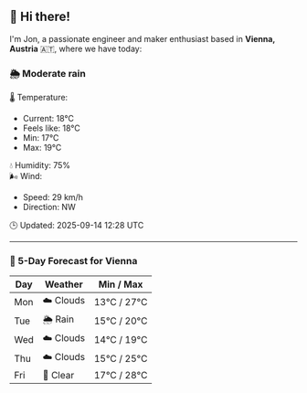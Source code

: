 ## 👋 Hi there!

I'm Jon, a passionate engineer and maker enthusiast based in **Vienna, Austria** 🇦🇹, where we have today:

### 🌦️ Moderate rain 

🌡️ Temperature: 
* Current: 18°C
* Feels like: 18°C
* Min: 17°C 
* Max: 19°C  

💧 Humidity: 75%  
🌬️ Wind: 
* Speed: 29 km/h 
* Direction: NW  

🕒 Updated: 2025-09-14 12:28 UTC

---

### 📅 5-Day Forecast for Vienna

| Day | Weather | Min / Max |
|-----|---------|------------|
| Mon | ☁️ Clouds | 13°C / 27°C |
| Tue | 🌦️ Rain | 15°C / 20°C |
| Wed | ☁️ Clouds | 14°C / 19°C |
| Thu | ☁️ Clouds | 15°C / 25°C |
| Fri | 🌙 Clear | 17°C / 28°C |
